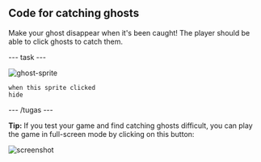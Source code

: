 ## Code for catching ghosts

Make your ghost disappear when it's been caught! The player should be able to click ghosts to catch them.

\--- task \---

![ghost-sprite](images/ghost-sprite.png)

```blocks3
when this sprite clicked
hide
```

\--- /tugas \---

**Tip:** If you test your game and find catching ghosts difficult, you can play the game in full-screen mode by clicking on this button:

![screenshot](images/ghost-fullscreen-annotated.png)